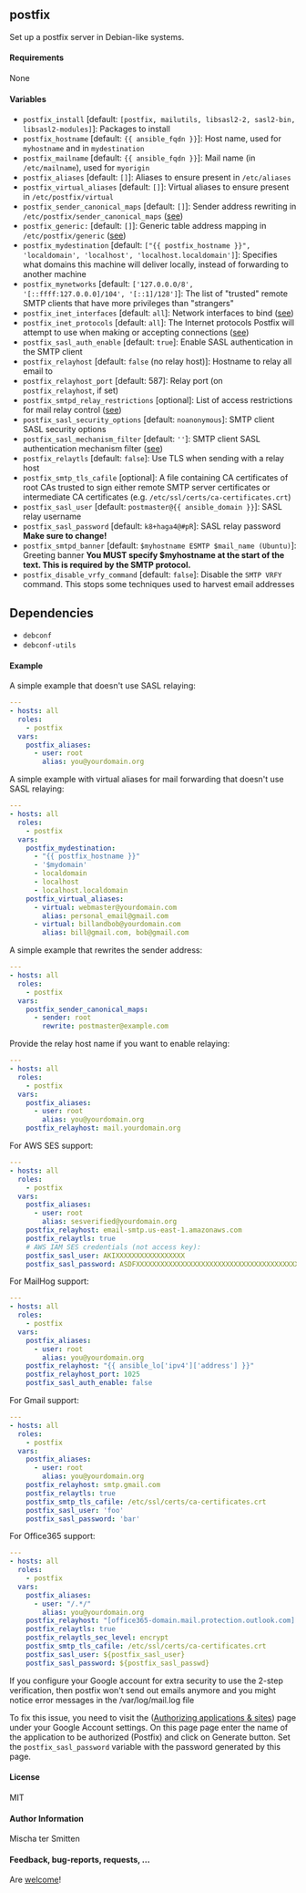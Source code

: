 ## postfix

Set up a postfix server in Debian-like systems.

#### Requirements

None

#### Variables

 * `postfix_install` [default: `[postfix, mailutils, libsasl2-2, sasl2-bin, libsasl2-modules]`]: Packages to install
 * `postfix_hostname` [default: `{{ ansible_fqdn }}`]: Host name, used for `myhostname` and in `mydestination`
 * `postfix_mailname` [default: `{{ ansible_fqdn }}`]: Mail name (in `/etc/mailname`), used for `myorigin`
 * `postfix_aliases` [default: `[]`]: Aliases to ensure present in `/etc/aliases`
 * `postfix_virtual_aliases` [default: `[]`]: Virtual aliases to ensure present in `/etc/postfix/virtual`
 * `postfix_sender_canonical_maps` [default: `[]`]: Sender address rewriting in `/etc/postfix/sender_canonical_maps` ([see](http://www.postfix.org/postconf.5.html#sender_canonical_maps))
 * `postfix_generic:` [default: `[]`]: Generic table address mapping in `/etc/postfix/generic` ([see](http://www.postfix.org/generic.5.html))
 * `postfix_mydestination` [default: `["{{ postfix_hostname }}", 'localdomain', 'localhost', 'localhost.localdomain']`]: Specifies what domains this machine will deliver locally, instead of forwarding to another machine
 * `postfix_mynetworks` [default: `['127.0.0.0/8', '[::ffff:127.0.0.0]/104', '[::1]/128']`]: The list of "trusted" remote SMTP clients that have more privileges than "strangers"
 * `postfix_inet_interfaces` [default: `all`]: Network interfaces to bind ([see](http://www.postfix.org/postconf.5.html#inet_interfaces))
 * `postfix_inet_protocols` [default: `all`]: The Internet protocols Postfix will attempt to use when making or accepting connections ([see](http://www.postfix.org/postconf.5.html#inet_protocols))
 * `postfix_sasl_auth_enable` [default: `true`]: Enable SASL authentication in the SMTP client
 * `postfix_relayhost` [default: `false` (no relay host)]: Hostname to relay all email to
 * `postfix_relayhost_port` [default: 587]: Relay port (on `postfix_relayhost`, if set)
 * `postfix_smtpd_relay_restrictions` [optional]: List of access restrictions for mail relay control ([see](http://www.postfix.org/postconf.5.html#smtpd_relay_restrictions))
 * `postfix_sasl_security_options` [default: `noanonymous`]: SMTP client SASL security options
 * `postfix_sasl_mechanism_filter` [default: `''`]: SMTP client SASL authentication mechanism filter ([see](http://www.postfix.org/postconf.5.html#smtp_sasl_mechanism_filter))
 * `postfix_relaytls` [default: `false`]: Use TLS when sending with a relay host
 * `postfix_smtp_tls_cafile` [optional]: A file containing CA certificates of root CAs trusted to sign either remote SMTP server certificates or intermediate CA certificates (e.g. `/etc/ssl/certs/ca-certificates.crt`)
 * `postfix_sasl_user` [default: `postmaster@{{ ansible_domain }}`]: SASL relay username
 * `postfix_sasl_password` [default: `k8+haga4@#pR`]: SASL relay password **Make sure to change!**
 * `postfix_smtpd_banner` [default: `$myhostname ESMTP $mail_name (Ubuntu)`]: Greeting banner **You MUST specify $myhostname at the start of the text. This is required by the SMTP protocol.**
 * `postfix_disable_vrfy_command` [default: `false`]: Disable the `SMTP VRFY` command. This stops some techniques used to harvest email addresses

## Dependencies

* `debconf`
* `debconf-utils`

#### Example

A simple example that doesn't use SASL relaying:
```yaml
---
- hosts: all
  roles:
    - postfix
  vars:
    postfix_aliases:
      - user: root
        alias: you@yourdomain.org
```

A simple example with virtual aliases for mail forwarding that doesn't use SASL relaying:
```yaml
---
- hosts: all
  roles:
    - postfix
  vars:
    postfix_mydestination:
      - "{{ postfix_hostname }}"
      - '$mydomain'
      - localdomain
      - localhost
      - localhost.localdomain
    postfix_virtual_aliases:
      - virtual: webmaster@yourdomain.com
        alias: personal_email@gmail.com
      - virtual: billandbob@yourdomain.com
        alias: bill@gmail.com, bob@gmail.com
```

A simple example that rewrites the sender address:
```yaml
---
- hosts: all
  roles:
    - postfix
  vars:
    postfix_sender_canonical_maps:
      - sender: root
        rewrite: postmaster@example.com
```

Provide the relay host name if you want to enable relaying:
```yaml
---
- hosts: all
  roles:
    - postfix
  vars:
    postfix_aliases:
      - user: root
        alias: you@yourdomain.org
    postfix_relayhost: mail.yourdomain.org
```

For AWS SES support:
```yaml
---
- hosts: all
  roles:
    - postfix
  vars:
    postfix_aliases:
      - user: root
        alias: sesverified@yourdomain.org
    postfix_relayhost: email-smtp.us-east-1.amazonaws.com
    postfix_relaytls: true
    # AWS IAM SES credentials (not access key):
    postfix_sasl_user: AKIXXXXXXXXXXXXXXXXX
    postfix_sasl_password: ASDFXXXXXXXXXXXXXXXXXXXXXXXXXXXXXXXXXXXXXXXX
```

For MailHog support:
```yaml
---
- hosts: all
  roles:
    - postfix
  vars:
    postfix_aliases:
      - user: root
        alias: you@yourdomain.org
    postfix_relayhost: "{{ ansible_lo['ipv4']['address'] }}"
    postfix_relayhost_port: 1025
    postfix_sasl_auth_enable: false
```

For Gmail support:
```yaml
---
- hosts: all
  roles:
    - postfix
  vars:
    postfix_aliases:
      - user: root
        alias: you@yourdomain.org
    postfix_relayhost: smtp.gmail.com
    postfix_relaytls: true
    postfix_smtp_tls_cafile: /etc/ssl/certs/ca-certificates.crt
    postfix_sasl_user: 'foo'
    postfix_sasl_password: 'bar'
```

For Office365 support:
```yaml
---
- hosts: all
  roles:
    - postfix
  vars:
    postfix_aliases:
      - user: "/.*/"
        alias: you@yourdomain.org
    postfix_relayhost: "[office365-domain.mail.protection.outlook.com]:25"
    postfix_relaytls: true
    postfix_relaytls_sec_level: encrypt
    postfix_smtp_tls_cafile: /etc/ssl/certs/ca-certificates.crt
    postfix_sasl_user: ${postfix_sasl_user}
    postfix_sasl_password: ${postfix_sasl_passwd}
```

If you configure your Google account for extra security to use the 2-step verification, then
postfix won't send out emails anymore and you might notice error messages in the /var/log/mail.log file

To fix this issue, you need to visit the ([Authorizing applications & sites](http://www.google.com/accounts/IssuedAuthSubTokens?hide_authsub=1)) page under your Google Account settings. On this page page enter the name of the application to be authorized (Postfix) and click on Generate  button. Set the ```postfix_sasl_password``` variable with the password generated by this page.

#### License

MIT

#### Author Information

Mischa ter Smitten

#### Feedback, bug-reports, requests, ...

Are [welcome](https://github.com/Oefenweb/ansible-postfix/issues)!
